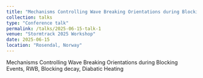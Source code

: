 ```yaml
---
title: "Mechanisms Controlling Wave Breaking Orientations during Blocking Events"
collection: talks
type: "Conference talk"
permalink: /talks/2025-06-15-talk-1
venue: "Stormtrack 2025 Workshop"
date: 2025-06-15
location: "Rosendal, Norway"
---
```


Mechanisms Controlling Wave Breaking Orientations during Blocking Events, RWB, Blocking decay, Diabatic Heating
